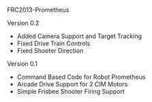 FRC2013-Prometheus

Version 0.2
 - Added Camera Support and Target Tracking
 - Fixed Drive Train Controls
 - Fixed Shooter Direction

Version 0.1
 - Command Based Code for Robot Prometheus
 - Arcade Drive Support for 2 CIM Motors
 - Simple Frisbee Shooter Firing Support
